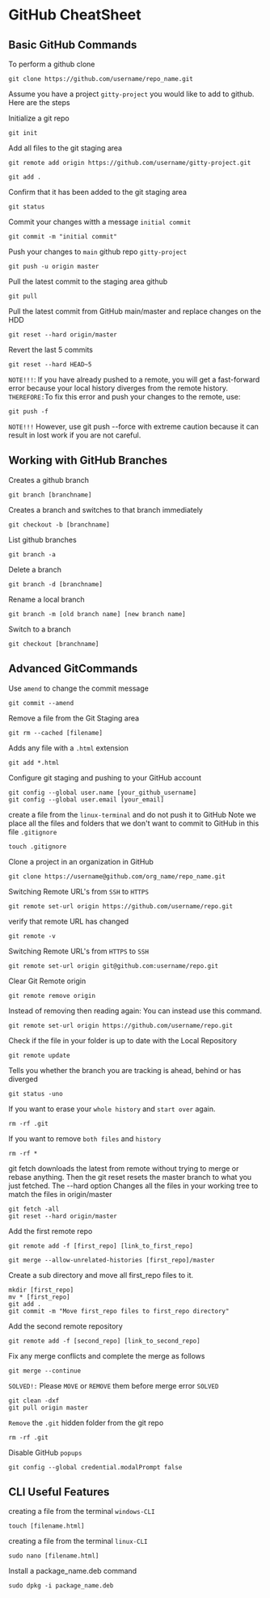 # GitHub CheatSheet

## Basic GitHub Commands

To perform a github clone

```
git clone https://github.com/username/repo_name.git
```

Assume you have a project `gitty-project` you would like to add to github. Here are the steps

Initialize a git repo

```
git init
```

Add all files to the git staging area

```
git remote add origin https://github.com/username/gitty-project.git
```

```
git add .
```

Confirm that it has been added to the git staging area

```
git status
```

Commit your changes witth a message `initial commit`

```
git commit -m "initial commit"
```

Push your changes to `main` github repo `gitty-project`

```
git push -u origin master
```

Pull the latest commit to the staging area github

```
git pull
```

Pull the latest commit from GitHub main/master and replace changes on the HDD

```
git reset --hard origin/master
```

Revert the last 5 commits

```
git reset --hard HEAD~5
```

`NOTE!!!`: If you have already pushed to a remote, you will get a fast-forward error because your local history diverges from the remote history.
`THEREFORE:`To fix this error and push your changes to the remote, use:

```
git push -f
```

`NOTE!!!` However, use git push --force with extreme caution because it can result in lost work if you are not careful.

## Working with GitHub Branches

Creates a github branch

```
git branch [branchname]
```

Creates a branch and switches to that branch immediately

```
git checkout -b [branchname]
```

List github branches

```
git branch -a
```

Delete a branch

```
git branch -d [branchname]
```

Rename a local branch

```
git branch -m [old branch name] [new branch name]
```

Switch to a branch

```
git checkout [branchname]
```

## Advanced GitCommands

Use `amend` to change the commit message

```
git commit --amend
```

Remove a file from the Git Staging area

```
git rm --cached [filename]
```

Adds any file with a `.html` extension

```
git add *.html
```

Configure git staging and pushing to your GitHub account

```
git config --global user.name [your_github_username]
git config --global user.email [your_email]
```

create a file from the `linux-terminal` and do not push it to GitHub
Note we place all the files and folders that we don't want to commit to GitHub in this file `.gitignore`

```
touch .gitignore
```

Clone a project in an organization in GitHub

```
git clone https://username@github.com/org_name/repo_name.git
```

Switching Remote URL's from `SSH` to `HTTPS`

```
git remote set-url origin https://github.com/username/repo.git
```

verify that remote URL has changed

```
git remote -v
```

Switching Remote URL's from `HTTPS` to `SSH`

```
git remote set-url origin git@github.com:username/repo.git
```

Clear Git Remote origin

```
git remote remove origin
```

Instead of removing then reading again: You can instead use this command.

```
git remote set-url origin https://github.com/username/repo.git
```

Check if the file in your folder is up to date with the Local Repository

```
git remote update
```

Tells you whether the branch you are tracking is ahead, behind or has diverged

```
git status -uno
```

If you want to erase your `whole history` and `start over` again.

```
rm -rf .git
```

If you want to remove `both files` and `history`

```
rm -rf *
```

git fetch downloads the latest from remote without trying to merge or rebase anything.
Then the git reset resets the master branch to what you just fetched. The --hard option
Changes all the files in your working tree to match the files in origin/master

```
git fetch -all
git reset --hard origin/master
```

Add the first remote repo

```
git remote add -f [first_repo] [link_to_first_repo]
```

```
git merge --allow-unrelated-histories [first_repo]/master
```

Create a sub directory and move all first_repo files to it.

```
mkdir [first_repo]
mv * [first_repo]
git add .
git commit -m "Move first_repo files to first_repo directory"
```

Add the second remote repository

```
git remote add -f [second_repo] [link_to_second_repo]
```

Fix any merge conflicts and complete the merge as follows

```
git merge --continue
```

`SOLVED!:` Please `MOVE` or `REMOVE` them before merge error `SOLVED`

```
git clean -dxf
git pull origin master
```

`Remove` the `.git` hidden folder from the git repo

```
rm -rf .git
```

Disable GitHub `popups`

```
git config --global credential.modalPrompt false
```

## CLI Useful Features

creating a file from the terminal `windows-CLI`

```
touch [filename.html]
```

creating a file from the terminal `linux-CLI`

```
sudo nano [filename.html]
```

Install a package_name.deb command

```
sudo dpkg -i package_name.deb
```
